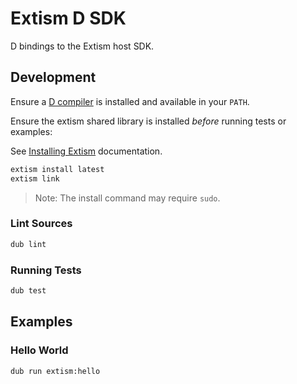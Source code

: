 # Extism D SDK

D bindings to the Extism host SDK.

## Development

Ensure a [D compiler](https://dlang.org/download) is installed and available in your `PATH`.

Ensure the extism shared library is installed *before* running tests or examples:

See [Installing Extism](https://extism.org/docs/install) documentation.

```sh
extism install latest
extism link
```

> Note: The install command may require `sudo`.

### Lint Sources

```sh
dub lint
```

### Running Tests

```sh
dub test
```

## Examples

### Hello World

```sh
dub run extism:hello
```

